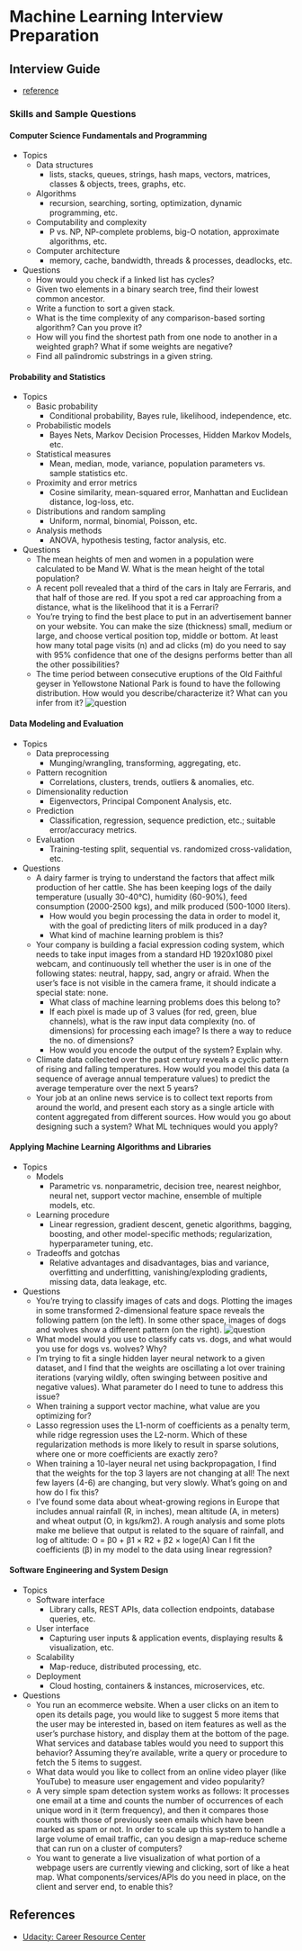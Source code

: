 # Machine Learning Interview Preparation

## Interview Guide

- [reference](https://career-resource-center.udacity.com/interview-courses-and-guides/machine-learning)

### Skills and Sample Questions

#### Computer Science Fundamentals and Programming

- Topics
  - Data structures
    - lists, stacks, queues, strings, hash maps, vectors, matrices, classes & objects, trees, graphs, etc.
  - Algorithms
    - recursion, searching, sorting, optimization, dynamic programming, etc.
  - Computability and complexity
    - P vs. NP, NP-complete problems, big-O notation, approximate algorithms, etc.
  - Computer architecture
    - memory, cache, bandwidth, threads & processes, deadlocks, etc.
- Questions
  - How would you check if a linked list has cycles?
  - Given two elements in a binary search tree, find their lowest common ancestor.
  - Write a function to sort a given stack.
  - What is the time complexity of any comparison-based sorting algorithm? Can you prove it?
  - How will you find the shortest path from one node to another in a weighted graph? What if some weights are negative?
  - Find all palindromic substrings in a given string.

#### Probability and Statistics

- Topics
  - Basic probability
    - Conditional probability, Bayes rule, likelihood, independence, etc.
  - Probabilistic models
    - Bayes Nets, Markov Decision Processes, Hidden Markov Models, etc.
  - Statistical measures
    - Mean, median, mode, variance, population parameters vs. sample statistics etc.
  - Proximity and error metrics
    - Cosine similarity, mean-squared error, Manhattan and Euclidean distance, log-loss, etc.
  - Distributions and random sampling
    - Uniform, normal, binomial, Poisson, etc.
  - Analysis methods
    - ANOVA, hypothesis testing, factor analysis, etc.
- Questions
  - The mean heights of men and women in a population were calculated to be Mand W. What is the mean height of the total population?
  - A recent poll revealed that a third of the cars in Italy are Ferraris, and that half of those are red. If you spot a red car approaching from a distance, what is the likelihood that it is a Ferrari?
  - You’re trying to find the best place to put in an advertisement banner on your website. You can make the size (thickness) small, medium or large, and choose vertical position top, middle or bottom. At least how many total page visits (n) and ad clicks (m) do you need to say with 95% confidence that one of the designs performs better than all the other possibilities?
  - The time period between consecutive eruptions of the Old Faithful geyser in Yellowstone National Park is found to have the following distribution. How would you describe/characterize it? What can you infer from it?
    ![question](images/statistics-question.png)

#### Data Modeling and Evaluation

- Topics
  - Data preprocessing
    - Munging/wrangling, transforming, aggregating, etc.
  - Pattern recognition
    - Correlations, clusters, trends, outliers & anomalies, etc.
  - Dimensionality reduction
    - Eigenvectors, Principal Component Analysis, etc.
  - Prediction
    - Classification, regression, sequence prediction, etc.; suitable error/accuracy metrics.
  - Evaluation
    - Training-testing split, sequential vs. randomized cross-validation, etc.
- Questions
  - A dairy farmer is trying to understand the factors that affect milk production of her cattle. She has been keeping logs of the daily temperature (usually 30-40°C), humidity (60-90%), feed consumption (2000-2500 kgs), and milk produced (500-1000 liters).
    - How would you begin processing the data in order to model it, with the goal of predicting liters of milk produced in a day?
    - What kind of machine learning problem is this?
  - Your company is building a facial expression coding system, which needs to take input images from a standard HD 1920x1080 pixel webcam, and continuously tell whether the user is in one of the following states: neutral, happy, sad, angry or afraid. When the user’s face is not visible in the camera frame, it should indicate a special state: none.
    - What class of machine learning problems does this belong to?
    - If each pixel is made up of 3 values (for red, green, blue channels), what is the raw input data complexity (no. of dimensions) for processing each image? Is there a way to reduce the no. of dimensions?
    - How would you encode the output of the system? Explain why.
  - Climate data collected over the past century reveals a cyclic pattern of rising and falling temperatures. How would you model this data (a sequence of average annual temperature values) to predict the average temperature over the next 5 years?
  - Your job at an online news service is to collect text reports from around the world, and present each story as a single article with content aggregated from different sources. How would you go about designing such a system? What ML techniques would you apply?

#### Applying Machine Learning Algorithms and Libraries

- Topics
  - Models
    - Parametric vs. nonparametric, decision tree, nearest neighbor, neural net, support vector machine, ensemble of multiple models, etc.
  - Learning procedure
    - Linear regression, gradient descent, genetic algorithms, bagging, boosting, and other model-specific methods; regularization, hyperparameter tuning, etc.
  - Tradeoffs and gotchas
    - Relative advantages and disadvantages, bias and variance, overfitting and underfitting, vanishing/exploding gradients, missing data, data leakage, etc.
- Questions
  - You’re trying to classify images of cats and dogs. Plotting the images in some transformed 2-dimensional feature space reveals the following pattern (on the left). In some other space, images of dogs and wolves show a different pattern (on the right).
  ![question](images/ml-question.png)
  - What model would you use to classify cats vs. dogs, and what would you use for dogs vs. wolves? Why?
  - I’m trying to fit a single hidden layer neural network to a given dataset, and I find that the weights are oscillating a lot over training iterations (varying wildly, often swinging between positive and negative values). What parameter do I need to tune to address this issue?
  - When training a support vector machine, what value are you optimizing for?
  - Lasso regression uses the L1-norm of coefficients as a penalty term, while ridge regression uses the L2-norm. Which of these regularization methods is more likely to result in sparse solutions, where one or more coefficients are exactly zero?
  - When training a 10-layer neural net using backpropagation, I find that the weights for the top 3 layers are not changing at all! The next few layers (4-6) are changing, but very slowly. What’s going on and how do I fix this?
  - I’ve found some data about wheat-growing regions in Europe that includes annual rainfall (R, in inches), mean altitude (A, in meters) and wheat output (O, in kgs/km2). A rough analysis and some plots make me believe that output is related to the square of rainfall, and log of altitude: O = β0 + β1 × R2 + β2 × loge(A) Can I fit the coefficients (β) in my model to the data using linear regression?

#### Software Engineering and System Design

- Topics
  - Software interface
    - Library calls, REST APIs, data collection endpoints, database queries, etc.
  - User interface
    - Capturing user inputs & application events, displaying results & visualization, etc.
  - Scalability
    - Map-reduce, distributed processing, etc.
  - Deployment
    - Cloud hosting, containers & instances, microservices, etc.
- Questions
  - You run an ecommerce website. When a user clicks on an item to open its details page, you would like to suggest 5 more items that the user may be interested in, based on item features as well as the user’s purchase history, and display them at the bottom of the page. What services and database tables would you need to support this behavior? Assuming they’re available, write a query or procedure to fetch the 5 items to suggest.
  - What data would you like to collect from an online video player (like YouTube) to measure user engagement and video popularity?
  - A very simple spam detection system works as follows: It processes one email at a time and counts the number of occurrences of each unique word in it (term frequency), and then it compares those counts with those of previously seen emails which have been marked as spam or not. In order to scale up this system to handle a large volume of email traffic, can you design a map-reduce scheme that can run on a cluster of computers?
  - You want to generate a live visualization of what portion of a webpage users are currently viewing and clicking, sort of like a heat map. What components/services/APIs do you need in place, on the client and server end, to enable this?

## References

- [Udacity: Career Resource Center](https://career-resource-center.udacity.com/)